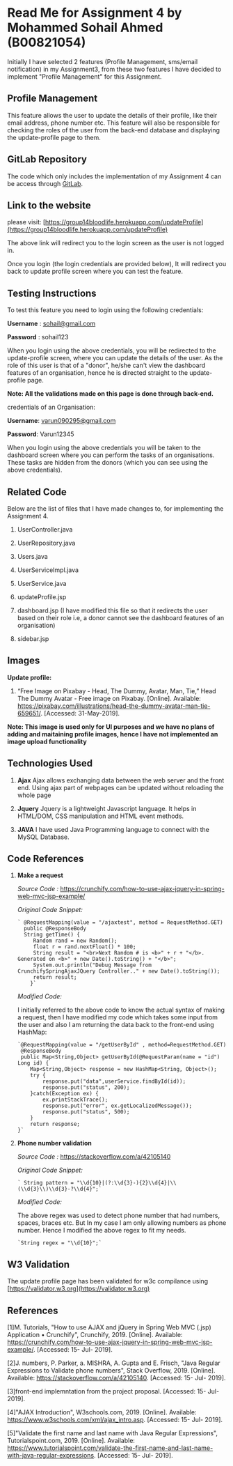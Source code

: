 # Read Me for Assignment 4 by Mohammed Sohail Ahmed (B00821054)

Initially I have selected 2 features (Profile Management, sms/email notification) in my Assignment3, from these two features I have decided to implement "Profile Management" for this Assignment.

## Profile Management

This feature allows the user to update the details of their profile, like their email address, phone number etc. This feature will also be responsible for checking the roles of the user from the back-end database and displaying the update-profile page to them.

## GitLab Repository

The code which only includes the implementation of my Assignment 4 can be access through [GitLab](https://git.cs.dal.ca/mahagaokar/Group14_TechGoons/edit/Assignment4_Sohail_Mohammed/).

## Link to the website

please visit: [https://group14bloodlife.herokuapp.com/updateProfile](https://group14bloodlife.herokuapp.com/updateProfile)

The above link will redirect you to the login screen as the user is not logged in.

Once you login (the login credentials are provided below), It will redirect you back to update profile screen where you can test the feature.

## Testing Instructions

To test this feature you need to login using the following credentials:

**Username** : sohail@gmail.com

**Password** : sohail123

When you login using the above credentials, you will be redirected to the update-profile screen, where you can update the details of the user. As the role of this user is that of a "donor", he/she can't view the dashboard features of an organisation, hence he is directed straight to the update-profile page.

**Note: All the validations made on this page is done through back-end.**

credentials of an Organisation:

**Username**: varun090295@gmail.com

**Password**: Varun12345

When you login using the above credentials you will be taken to the dashboard screen where you can perform the tasks of an organisations. These tasks are hidden from the donors (which you can see using the above credentials).

## Related Code

Below are the list of files that I have made changes to, for implementing the Assignment 4.

1. UserController.java

2. UserRepository.java

3. Users.java

4. UserServiceImpl.java

5. UserService.java

6. updateProfile.jsp

7. dashboard.jsp (I have modified this file so that it redirects the user based on their role i.e, a donor cannot see the dashboard features of an organisation)

8. sidebar.jsp


## Images

**Update profile:**
1. “Free Image on Pixabay - Head, The Dummy, Avatar, Man, Tie,” Head The Dummy Avatar - Free image on Pixabay. [Online]. Available: https://pixabay.com/illustrations/head-the-dummy-avatar-man-tie-659651/. [Accessed: 31-May-2019].

**Note: This image is used only for UI purposes and we have no plans of adding and maitaining profile images, hence I have not implemented an image upload functionality**

## Technologies Used
 1. **Ajax**
   Ajax allows exchanging data between the web server and the front end. Using ajax part of webpages can be updated without reloading the whole page

 2. **Jquery**
    Jquery is a lightweight Javascript language. It helps in HTML/DOM, CSS manipulation and HTML event methods.

 3. **JAVA**
    I have used Java Programming language to connect with the MySQL Database.

## Code References

 1. **Make a request**

    *Source Code :* https://crunchify.com/how-to-use-ajax-jquery-in-spring-web-mvc-jsp-example/


	*Original Code Snippet:*

		` @RequestMapping(value = "/ajaxtest", method = RequestMethod.GET)
          public @ResponseBody
          String getTime() {
             Random rand = new Random();
             float r = rand.nextFloat() * 100;
             String result = "<br>Next Random # is <b>" + r + "</b>. Generated on <b>" + new Date().toString() + "</b>";
             System.out.println("Debug Message from CrunchifySpringAjaxJQuery Controller.." + new Date().toString());
             return result;
            }`

	*Modified Code:*
	
	I initially referred to the above code to know the actual syntax of making a request, then I have modified my code which takes some input from the user and also I am returning the data back to the front-end using HashMap:

	    `@RequestMapping(value = "/getUserById" , method=RequestMethod.GET)
	     @ResponseBody
	     public Map<String,Object> getUserById(@RequestParam(name = "id") Long id) {
		    Map<String,Object> response = new HashMap<String, Object>();
		    try {
			    response.put("data",userService.findById(id));
			    response.put("status", 200);
	    	}catch(Exception ex) {
			    ex.printStackTrace();
			    response.put("error", ex.getLocalizedMessage());
			    response.put("status", 500);
		    }
		    return response;
	    }`

 2. **Phone number validation**

    *Source Code :* https://stackoverflow.com/a/42105140

    *Original Code Snippet:*

		` String pattern = "\\d{10}|(?:\\d{3}-){2}\\d{4}|\\(\\d{3}\\)\\d{3}-?\\d{4}";`

	*Modified Code:*

	The above regex was used to detect phone number that had numbers, spaces, braces etc. But In my case I am only allowing numbers as phone number. Hence I modified the above regex to fit my needs.

	    `String regex = "\\d{10}";`




## W3 Validation
The update profile page has been validated for w3c compilance using [https://validator.w3.org](https://validator.w3.org)


## References

[1]M. Tutorials, "How to use AJAX and jQuery in Spring Web MVC (.jsp) Application • Crunchify", Crunchify, 2019. [Online]. Available: https://crunchify.com/how-to-use-ajax-jquery-in-spring-web-mvc-jsp-example/. [Accessed: 15- Jul- 2019].

[2]J. numbers, P. Parker, a. MISHRA, A. Gupta and E. Frisch, "Java Regular Expressions to Validate phone numbers", Stack Overflow, 2019. [Online]. Available: https://stackoverflow.com/a/42105140. [Accessed: 15- Jul- 2019].

[3]front-end implemntation from the project proposal. [Accessed: 15- Jul- 2019].

[4]"AJAX Introduction", W3schools.com, 2019. [Online]. Available: https://www.w3schools.com/xml/ajax_intro.asp. [Accessed: 15- Jul- 2019].

[5]"Validate the first name and last name with Java Regular Expressions", Tutorialspoint.com, 2019. [Online]. Available: https://www.tutorialspoint.com/validate-the-first-name-and-last-name-with-java-regular-expressions. [Accessed: 15- Jul- 2019].